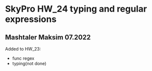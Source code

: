 # SkyPro HW_24 typing and regular expressions
## Mashtaler Maksim 07.2022
Added to HW_23:
- func regex
- typing(not done)
